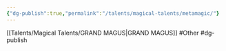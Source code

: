 ```yaml
---
{"dg-publish":true,"permalink":"/talents/magical-talents/metamagic/"}
---
```


[[Talents/Magical Talents/GRAND MAGUS\|GRAND MAGUS]]
#Other #dg-publish
